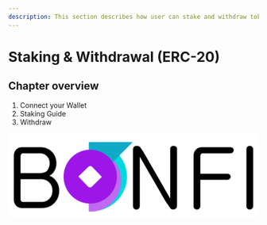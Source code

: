 ```yaml
---
description: This section describes how user can stake and withdraw tokens (ERC-20)
---
```


# Staking & Withdrawal \(ERC-20\)

## Chapter overview

1. Connect your Wallet
2. Staking Guide
3. Withdraw

![](../../.gitbook/assets/bnf_logo-black.png)



